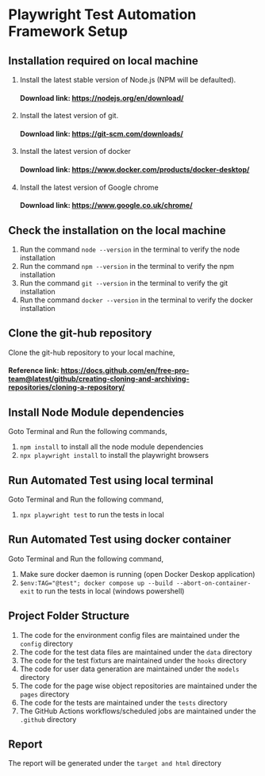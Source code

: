 # Playwright Test Automation Framework Setup

## Installation required on local machine

1.  Install the latest stable version of Node.js (NPM will be defaulted).
    #### Download link: https://nodejs.org/en/download/
2.  Install the latest version of git.
    #### Download link: https://git-scm.com/downloads/
3.  Install the latest version of docker
    #### Download link: https://www.docker.com/products/docker-desktop/
4.  Install the latest version of Google chrome
    #### Download link: https://www.google.co.uk/chrome/

## Check the installation on the local machine

1.  Run the command `node --version` in the terminal to verify the node installation
2.  Run the command `npm --version` in the terminal to verify the npm installation
3.  Run the command `git --version` in the terminal to verify the git installation
4.  Run the command `docker --version` in the terminal to verify the docker installation

## Clone the git-hub repository

Clone the git-hub repository to your local machine,

#### Reference link: https://docs.github.com/en/free-pro-team@latest/github/creating-cloning-and-archiving-repositories/cloning-a-repository/

## Install Node Module dependencies

Goto Terminal and Run the following commands,
1.  `npm install` to install all the node module dependencies
2.  `npx playwright install` to install the playwright browsers

## Run Automated Test using local terminal

Goto Terminal and Run the following command,

1.  `npx playwright test` to run the tests in local

## Run Automated Test using docker container

Goto Terminal and Run the following command,

1.  Make sure docker daemon is running (open Docker Deskop application)
2.  `$env:TAG="@test"; docker compose up --build --abort-on-container-exit` to run the tests in local (windows powershell)

## Project Folder Structure

1.  The code for the environment config files are maintained under the `config` directory
2.  The code for the test data files are maintained under the `data` directory
3.  The code for the test fixturs are maintained under the `hooks` directory
4.  The code for user data generation are maintained under the `models` directory
5.  The code for the page wise object repositories are maintained under the `pages` directory
6.  The code for the tests are maintained under the `tests` directory
7.  The GitHub Actions workflows/scheduled jobs are maintained under the `.github` directory

## Report

The report will be generated under the `target and html` directory
